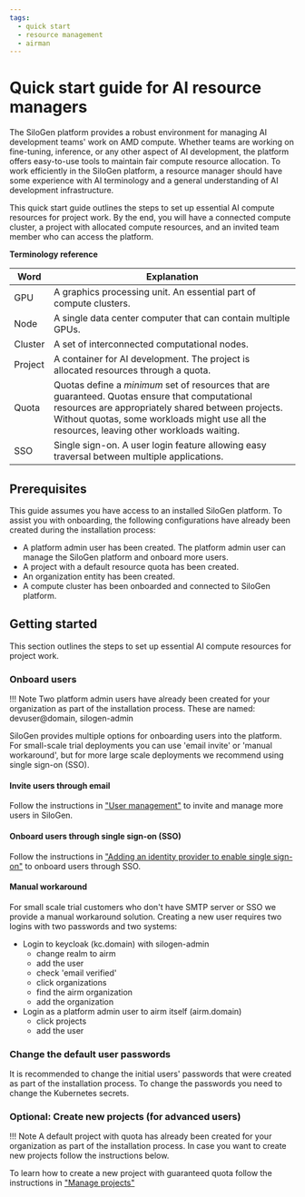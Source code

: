```yaml
---
tags:
  - quick start
  - resource management
  - airman
---
```


# Quick start guide for AI resource managers

The SiloGen platform provides a robust environment for managing AI development teams' work on AMD compute. Whether teams are working on fine-tuning, inference, or any other aspect of AI development, the platform offers easy-to-use tools to maintain fair compute resource allocation. To work efficiently in the SiloGen platform, a resource manager should have some experience with AI terminology and a general understanding of AI development infrastructure.

This quick start guide outlines the steps to set up essential AI compute resources for project work. By the end, you will have a connected compute cluster, a project with allocated compute resources, and an invited team member who can access the platform.

**Terminology reference**

| Word    | Explanation                                                                                 |
|---------|---------------------------------------------------------------------------------------------|
| GPU     | A graphics processing unit. An essential part of compute clusters.                          |
| Node    | A single data center computer that can contain multiple GPUs.                               |
| Cluster | A set of interconnected computational nodes.                                                |
| Project | A container for AI development. The project is allocated resources through a quota.
| Quota   | Quotas define a _minimum_ set of resources that are guaranteed. Quotas ensure that computational resources are appropriately shared between projects. Without quotas, some workloads might use all the resources, leaving other workloads waiting.       |
| SSO     | Single sign-on. A user login feature allowing easy traversal between multiple applications. |


## Prerequisites

This guide assumes you have access to an installed SiloGen platform. To assist you with onboarding, the following configurations have already been created during the installation process:

- A platform admin user has been created. The platform admin user can manage the SiloGen platform and onboard more users.
- A project with a default resource quota has been created.
- An organization entity has been created.
- A compute cluster has been onboarded and connected to SiloGen platform.


## Getting started

This section outlines the steps to set up essential AI compute resources for project work.

### Onboard users
!!! Note
    Two platform admin users have already been created for your organization as part of the installation process. These are named: devuser@domain, silogen-admin

SiloGen provides multiple options for onboarding users into the platform. For small-scale trial deployments you can use 'email invite' or 'manual workaround', but for more large scale deployments we recommend using single sign-on (SSO).

#### Invite users through email

Follow the instructions in ["User management"](../core/docs/airman/users/manage-users.md) to invite and manage more users in SiloGen.

#### Onboard users through single sign-on (SSO)
Follow the instructions in ["Adding an identity provider to enable single sign-on"](../core/docs/keycloak/sso.md) to onboard users through SSO.

#### Manual workaround
For small scale trial customers who don't have SMTP server or SSO we provide a manual workaround solution.
Creating a new user requires two logins with two passwords and two systems:
- Login to keycloak (kc.domain) with silogen-admin
  - change realm to airm
  - add the user
  - check 'email verified'
  - click organizations
  - find the airm organization
  - add the organization
- Login as a platform admin user to airm itself (airm.domain)
  - click projects
  - add the user

### Change the default user passwords

It is recommended to change the initial users' passwords that were created as part of the installation process. To change the passwords you need to change the Kubernetes secrets.

### Optional: Create new projects (for advanced users)

!!! Note
    A default project with quota has already been created for your organization as part of the installation process. In case you want to create new projects follow the instructions below.

To learn how to create a new project with guaranteed quota follow the instructions in ["Manage projects"](../core/docs/airman/projects/manage-projects.md)
